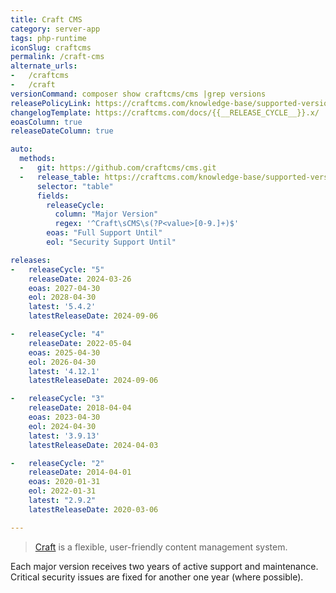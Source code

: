 ```yaml
---
title: Craft CMS
category: server-app
tags: php-runtime
iconSlug: craftcms
permalink: /craft-cms
alternate_urls:
-   /craftcms
-   /craft
versionCommand: composer show craftcms/cms |grep versions
releasePolicyLink: https://craftcms.com/knowledge-base/supported-versions
changelogTemplate: https://craftcms.com/docs/{{__RELEASE_CYCLE__}}.x/
eoasColumn: true
releaseDateColumn: true

auto:
  methods:
  -   git: https://github.com/craftcms/cms.git
  -   release_table: https://craftcms.com/knowledge-base/supported-versions
      selector: "table"
      fields:
        releaseCycle:
          column: "Major Version"
          regex: '^Craft\sCMS\s(?P<value>[0-9.]+)$'
        eoas: "Full Support Until"
        eol: "Security Support Until"

releases:
-   releaseCycle: "5"
    releaseDate: 2024-03-26
    eoas: 2027-04-30
    eol: 2028-04-30
    latest: '5.4.2'
    latestReleaseDate: 2024-09-06

-   releaseCycle: "4"
    releaseDate: 2022-05-04
    eoas: 2025-04-30
    eol: 2026-04-30
    latest: '4.12.1'
    latestReleaseDate: 2024-09-06

-   releaseCycle: "3"
    releaseDate: 2018-04-04
    eoas: 2023-04-30
    eol: 2024-04-30
    latest: '3.9.13'
    latestReleaseDate: 2024-04-03

-   releaseCycle: "2"
    releaseDate: 2014-04-01
    eoas: 2020-01-31
    eol: 2022-01-31
    latest: "2.9.2"
    latestReleaseDate: 2020-03-06

---
```


> [Craft](https://craftcms.com/) is a flexible, user-friendly content management system.

Each major version receives two years of active support and maintenance. Critical security issues
are fixed for another one year (where possible).

